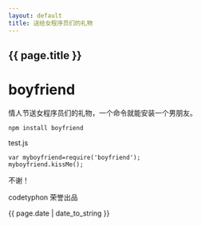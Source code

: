 ```yaml
---
layout: default
title: 送给女程序员们的礼物
---
```

<h2>{{ page.title }}</h2>

# boyfriend
情人节送女程序员们的礼物，一个命令就能安装一个男朋友。

```
npm install boyfriend
```

test.js

```
var myboyfriend=require('boyfriend');
myboyfriend.kissMe();
```

不谢！

codetyphon 荣誉出品

<p>{{ page.date | date_to_string }}</p>
